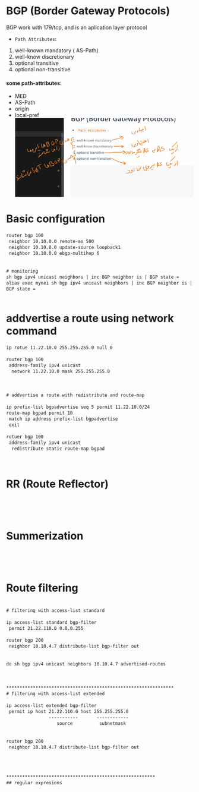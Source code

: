 # BGP (Border Gateway Protocols) 
BGP work with 179/tcp, and is an aplication layer protocol

* `Path Attributes`:
1. well-known mandatory ( AS-Path)
2. well-know discretionary
3. optional transitive
4. optional non-transitive

#### some path-attributes: 
* MED
* AS-Path
* origin
* local-pref
![img](1.png)

# Basic configuration

```
router bgp 100
 neighbor 10.10.0.0 remote-as 500
 neighbor 10.10.0.0 update-source loopback1 
 neighbor 10.10.0.0 ebgp-multihop 6


# monitoring
sh bgp ipv4 unicast neighbors | inc BGP neighbor is | BGP state =
alias exec mynei sh bgp ipv4 unicast neighbors | inc BGP neighbor is | BGP state =


```

# addvertise a route using network command

```
ip rotue 11.22.10.0 255.255.255.0 null 0

router bgp 100
 address-family ipv4 unicast
  network 11.22.10.0 mask 255.255.255.0



# addvertise a route with redistribute and route-map

ip prefix-list bgpadvertise seq 5 permit 11.22.10.0/24
route-map bgpad permit 10
 match ip address prefix-list bgpadvertise
 exit

rotuer bgp 100
 address-family ipv4 unicast
  redistribute static route-map bgpad



```



# RR (Route Reflector)


```




```

# Summerization

```




```


# Route filtering

```

# filtering with access-list standard

ip access-list standard bgp-filter
 permit 21.22.110.0 0.0.0.255

router bgp 200
 neighbor 10.10.4.7 distribute-list bgp-filter out


do sh bgp ipv4 unicast neighbors 10.10.4.7 advertised-routes



***************************************************************
# filtering with access-list extended

ip access-list extended bgp-filter
 permit ip host 21.22.110.0 host 255.255.255.0
                -----------       ------------
                   source          subnetmask


router bgp 200
 neighbor 10.10.4.7 distribute-list bgp-filter out




********************************************************
## regular expresions





```

